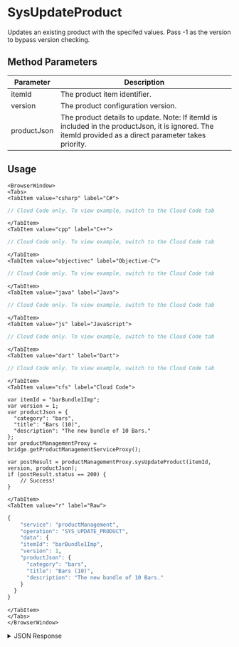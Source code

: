 # SysUpdateProduct

Updates an existing product with the specifed values. Pass -1 as the version to bypass version checking.

<PartialServop service_name="productManagement" operation_name="SYS_UPDATE_PRODUCT" />

## Method Parameters
Parameter | Description
--------- | -----------
itemId | The product item identifier.
version | The product configuration version.
productJson | The product details to update. Note: If itemId is included in the productJson, it is ignored. The itemId provided as a direct parameter takes priority.

## Usage

```mdx-code-block
<BrowserWindow>
<Tabs>
<TabItem value="csharp" label="C#">
```

```csharp
// Cloud Code only. To view example, switch to the Cloud Code tab
```

```mdx-code-block
</TabItem>
<TabItem value="cpp" label="C++">
```

```cpp
// Cloud Code only. To view example, switch to the Cloud Code tab
```

```mdx-code-block
</TabItem>
<TabItem value="objectivec" label="Objective-C">
```

```objectivec
// Cloud Code only. To view example, switch to the Cloud Code tab
```

```mdx-code-block
</TabItem>
<TabItem value="java" label="Java">
```

```java
// Cloud Code only. To view example, switch to the Cloud Code tab
```

```mdx-code-block
</TabItem>
<TabItem value="js" label="JavaScript">
```

```javascript
// Cloud Code only. To view example, switch to the Cloud Code tab
```

```mdx-code-block
</TabItem>
<TabItem value="dart" label="Dart">
```

```dart
// Cloud Code only. To view example, switch to the Cloud Code tab
```

```mdx-code-block
</TabItem>
<TabItem value="cfs" label="Cloud Code">
```

```cfscript
var itemId = "barBundle1Imp";
var version = 1;
var productJson = {
  "category": "bars",
  "title": "Bars (10)",
  "description": "The new bundle of 10 Bars."
};
var productManagementProxy = bridge.getProductManagementServiceProxy();

var postResult = productManagementProxy.sysUpdateProduct(itemId, version, productJson);
if (postResult.status == 200) {
    // Success!
}
```

```mdx-code-block
</TabItem>
<TabItem value="r" label="Raw">
```

```r
{
	"service": "productManagement",
	"operation": "SYS_UPDATE_PRODUCT",
	"data": {
    "itemId": "barBundle1Imp",
    "version": 1,
    "productJson": { 
      "category": "bars",
      "title": "Bars (10)",
      "description": "The new bundle of 10 Bars."
    }
  }
}
```

```mdx-code-block
</TabItem>
</Tabs>
</BrowserWindow>
```

<details>
<summary>JSON Response</summary>

```json
{
  "data": {
    "gameId": "23783",
    "itemId": "barBundle1Imp",
    "type": "Subscription",
    "iTunesSubscriptionType": "Free",
    "category": "bars",
    "title": "Bars (10)",
    "description": "The new bundle of 10 Bars.",
    "imageUrl": "",
    "currency": {
      "bar": 10
    },
    "parentCurrency": {},
    "peerCurrency": {},
    "defaultPriceId": -1,
    "prices": [],
    "data": {
      "customAttr": "value"
    },
    "createdAt": 1592594640577,
    "updatedAt": 1592596878019,
    "version": 2,
    "absoluteImageUrl": "https://api.braincloudservers.com/files/portal/g/23783"
  },
  "status": 200
}
```
</details>

